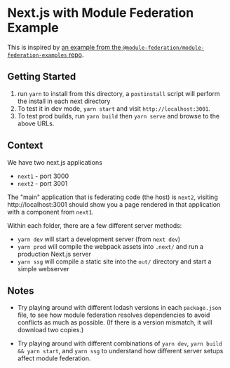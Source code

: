 # Next.js with Module Federation Example

This is inspired by [an example from the `@module-federation/module-federation-examples` repo](https://github.com/module-federation/module-federation-examples/tree/master/nextjs).

## Getting Started

1. run `yarn` to install from this directory, a `postinstall` script will perform the install in each next directory
2. To test it in dev mode, `yarn start` and visit `http://localhost:3001`.
3. To test prod builds, run `yarn build` then `yarn serve` and browse to the above URLs.

## Context

We have two next.js applications

- `next1` - port 3000
- `next2` - port 3001

The "main" application that is federating code (the host) is `next2`, visiting http://localhost:3001 should show you a page rendered in that application with a component from `next1`.

Within each folder, there are a few different server methods:
- `yarn dev` will start a development server (from `next dev`)
- `yarn prod` will compile the webpack assets into `.next/` and run a production Next.js server
- `yarn ssg` will compile a static site into the `out/` directory and start a simple webserver

## Notes

-  Try playing around with different lodash versions in each `package.json` file, to see how module federation resolves dependencies to avoid conflicts as much as possible. (If there is a version mismatch, it will download two copies.)

- Try playing around with different combinations of `yarn dev`, `yarn build && yarn start`, and `yarn ssg` to understand how different server setups affect module federation.